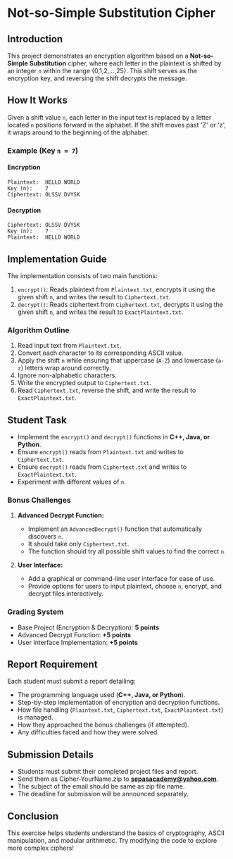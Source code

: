# Not-so-Simple Substitution Cipher

## Introduction
This project demonstrates an encryption algorithm based on a **Not-so-Simple Substitution** cipher, where each letter in the plaintext is shifted by an integer `n` within the range {0,1,2,...,25}. This shift serves as the encryption key, and reversing the shift decrypts the message.

## How It Works
Given a shift value `n`, each letter in the input text is replaced by a letter located `n` positions forward in the alphabet. If the shift moves past 'Z' or 'z', it wraps around to the beginning of the alphabet.

### Example (Key `n = 7`)
#### Encryption
```
Plaintext:  HELLO WORLD
Key (n):    7
Ciphertext: OLSSV DVYSK
```
#### Decryption
```
Ciphertext: OLSSV DVYSK
Key (n):    7
Plaintext:  HELLO WORLD
```

## Implementation Guide
The implementation consists of two main functions:
1. `encrypt()`: Reads plaintext from `Plaintext.txt`, encrypts it using the given shift `n`, and writes the result to `Ciphertext.txt`.
2. `decrypt()`: Reads ciphertext from `Ciphertext.txt`, decrypts it using the given shift `n`, and writes the result to `ExactPlaintext.txt`.

### Algorithm Outline
1. Read input text from `Plaintext.txt`.
2. Convert each character to its corresponding ASCII value.
3. Apply the shift `n` while ensuring that uppercase (`A-Z`) and lowercase (`a-z`) letters wrap around correctly.
4. Ignore non-alphabetic characters.
5. Write the encrypted output to `Ciphertext.txt`.
6. Read `Ciphertext.txt`, reverse the shift, and write the result to `ExactPlaintext.txt`.

## Student Task
- Implement the `encrypt()` and `decrypt()` functions in **C++, Java, or Python**.
- Ensure `encrypt()` reads from `Plaintext.txt` and writes to `Ciphertext.txt`.
- Ensure `decrypt()` reads from `Ciphertext.txt` and writes to `ExactPlaintext.txt`.
- Experiment with different values of `n`.

### Bonus Challenges
1. **Advanced Decrypt Function:**
   - Implement an `AdvancedDecrypt()` function that automatically discovers `n`.
   - It should take only `Ciphertext.txt`.
   - The function should try all possible shift values to find the correct `n`.

2. **User Interface:**
   - Add a graphical or command-line user interface for ease of use.
   - Provide options for users to input plaintext, choose `n`, encrypt, and decrypt files interactively.

### Grading System
- Base Project (Encryption & Decryption): **5 points**
- Advanced Decrypt Function: **+5 points**
- User Interface Implementation: **+5 points**

## Report Requirement
Each student must submit a report detailing:
- The programming language used (**C++, Java, or Python**).
- Step-by-step implementation of encryption and decryption functions.
- How file handling (`Plaintext.txt`, `Ciphertext.txt`, `ExactPlaintext.txt`) is managed.
- How they approached the bonus challenges (if attempted).
- Any difficulties faced and how they were solved.

## Submission Details
- Students must submit their completed project files and report.
- Send them as Cipher-YourName.zip to **sepasacademy@yahoo.com**.
- The subject of the email should be same as zip file name.
- The deadline for submission will be announced separately.

## Conclusion
This exercise helps students understand the basics of cryptography, ASCII manipulation, and modular arithmetic. Try modifying the code to explore more complex ciphers!


